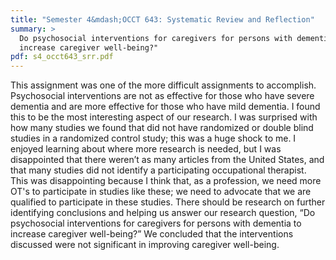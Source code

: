 ```yaml
---
title: "Semester 4&mdash;OCCT 643: Systematic Review and Reflection"
summary: >
  Do psychosocial interventions for caregivers for persons with dementia to
  increase caregiver well-being?"
pdf: s4_occt643_srr.pdf
---
```

This assignment was one of the more difficult assignments to accomplish.
Psychosocial interventions are not as effective for those who have severe
dementia and are more effective for those who have mild dementia. I found this
to be the most interesting aspect of our research.  I was surprised with how
many studies we found that did not have randomized or double blind studies in
a randomized control study; this was a huge shock to me. I enjoyed learning
about where more research is needed, but I was disappointed that there weren’t
as many articles from the United States, and that many studies did not
identify a participating occupational therapist. This was disappointing
because I think that, as a profession, we need more OT's to participate in
studies like these; we need to advocate that we are qualified to participate
in these studies. There should be research on further identifying conclusions
and helping us answer our research question, “Do psychosocial interventions
for caregivers for persons with dementia to increase caregiver well-being?” We
concluded that the interventions discussed were not significant in improving
caregiver well-being.

